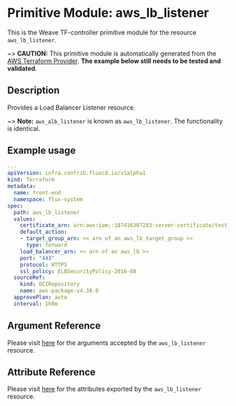 
# Primitive Module: aws_lb_listener

This is the Weave TF-controller primitive module for the resource `aws_lb_listener`.

~> **CAUTION:** This primitive module is automatically generated from the [AWS Terraform Provider](https://registry.terraform.io/providers/hashicorp/aws/latest/docs/resources/lb_listener). **The example below still needs to be tested and validated**.

## Description

Provides a Load Balancer Listener resource.

~> **Note:** `aws_alb_listener` is known as `aws_lb_listener`. The functionality is identical.

## Example usage

```yaml
---
apiVersion: infra.contrib.fluxcd.io/v1alpha1
kind: Terraform
metadata:
  name: front-end
  namespace: flux-system
spec:
  path: aws_lb_listener
  values:
    certificate_arn: arn:aws:iam::187416307283:server-certificate/test_cert_rab3wuqwgja25ct3n4jdj2tzu4
    default_action:
    - target_group_arn: << arn of an aws_lb_target_group >>
      type: forward
    load_balancer_arn: << arn of an aws_lb >>
    port: "443"
    protocol: HTTPS
    ssl_policy: ELBSecurityPolicy-2016-08
  sourceRef:
    kind: OCIRepository
    name: aws-package-v4.38.0
  approvePlan: auto
  interval: 1h0m
```

## Argument Reference

Please visit [here](https://registry.terraform.io/providers/hashicorp/aws/latest/docs/resources/lb_listener#argument-reference) for the arguments accepted by the `aws_lb_listener` resource.

## Attribute Reference

Please visit [here](https://registry.terraform.io/providers/hashicorp/aws/latest/docs/resources/lb_listener#attributes-reference) for the attributes exported by the `aws_lb_listener` resource.
